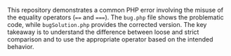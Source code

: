This repository demonstrates a common PHP error involving the misuse of the equality operators (`==` and `===`). The `bug.php` file shows the problematic code, while `bugSolution.php` provides the corrected version.  The key takeaway is to understand the difference between loose and strict comparison and to use the appropriate operator based on the intended behavior.